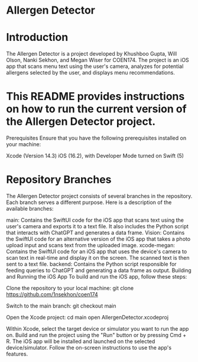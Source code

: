 # Allergen Detector
# Introduction
The Allergen Detector is a project developed by Khushboo Gupta, Will Olson, Nanki Sekhon, and Megan Wiser for COEN174. The project is an iOS app that scans menu text using the user's camera, analyzes for potential allergens selected by the user, and displays menu recommendations.

# This README provides instructions on how to run the current version of the Allergen Detector project.

Prerequisites
Ensure that you have the following prerequisites installed on your machine:

Xcode (Version 14.3)
iOS (16.2), with Developer Mode turned on
Swift (5)

# Repository Branches
The Allergen Detector project consists of several branches in the repository. Each branch serves a different purpose. Here is a description of the available branches:

main: Contains the SwiftUI code for the iOS app that scans text using the user's camera and exports it to a text file. It also includes the Python script that interacts with ChatGPT and generates a data frame.
Vision: Contains the SwiftUI code for an alternative version of the iOS app that takes a photo upload input and scans text from the uploaded image.
xcode-megan: Contains the SwiftUI code for an iOS app that uses the device's camera to scan text in real-time and display it on the screen. The scanned text is then sent to a text file.
backend: Contains the Python script responsible for feeding queries to ChatGPT and generating a data frame as output.
Building and Running the iOS App
To build and run the iOS app, follow these steps:

Clone the repository to your local machine:
git clone <https://github.com/1nsekhon/coen174>

Switch to the main branch:
git checkout main

Open the Xcode project:
cd main
open AllergenDetector.xcodeproj

Within Xcode, select the target device or simulator you want to run the app on.
Build and run the project using the "Run" button or by pressing Cmd + R.
The iOS app will be installed and launched on the selected device/simulator. Follow the on-screen instructions to use the app's features.
